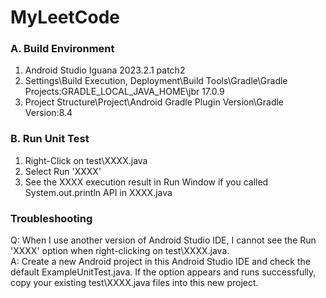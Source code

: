 # MyLeetCode

### A. Build Environment
1. Android Studio Iguana 2023.2.1 patch2 <br>
2. Settings\Build Execution, Deployment\Build Tools\Gradle\Gradle Projects:GRADLE_LOCAL_JAVA_HOME\jbr 17.0.9 <br>
3. Project Structure\Project\Android Gradle Plugin Version\Gradle Version:8.4 <br>

### B. Run Unit Test
1. Right-Click on test\XXXX.java <br>
2. Select Run 'XXXX' <br>
3. See the XXXX execution result in Run Window if you called System.out.println API in XXXX.java <br>

### Troubleshooting
Q: When I use another version of Android Studio IDE, I cannot see the Run 'XXXX' option when right-clicking on test\XXXX.java. <br>
A: Create a new Android project in this Android Studio IDE and check the default ExampleUnitTest.java. If the option appears and runs successfully, copy your existing test\XXXX.java files into this new project. <br>
